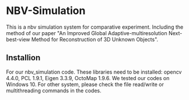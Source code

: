 # NBV-Simulation
This is a nbv simulation system for comparative experiment. Including the method of our paper "An Improved Global Adaptive-multiresolution Next-best-view Method for Reconstruction of 3D Unknown Objects".
## Installion
For our nbv_simulation code. These libraries need to be installed: opencv 4.4.0, PCL 1.9.1, Eigen 3.3.9, OctoMap 1.9.6.
We tested our codes on Windows 10. For other system, please check the file read/write or multithreading commands in the codes.
